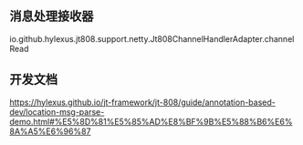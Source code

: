 ## 消息处理接收器

io.github.hylexus.jt808.support.netty.Jt808ChannelHandlerAdapter.channelRead

## 开发文档

https://hylexus.github.io/jt-framework/jt-808/guide/annotation-based-dev/location-msg-parse-demo.html#%E5%8D%81%E5%85%AD%E8%BF%9B%E5%88%B6%E6%8A%A5%E6%96%87